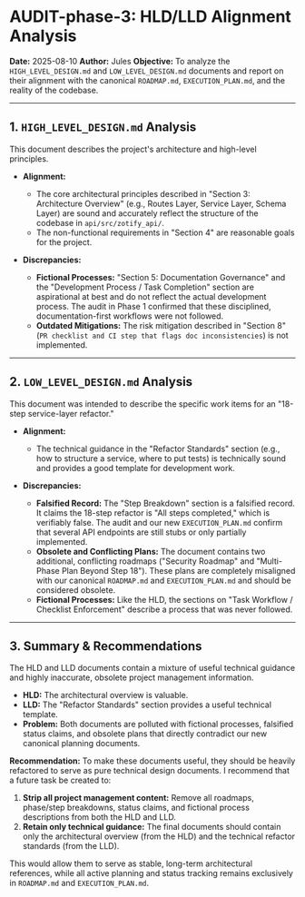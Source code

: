 # AUDIT-phase-3: HLD/LLD Alignment Analysis

**Date:** 2025-08-10
**Author:** Jules
**Objective:** To analyze the `HIGH_LEVEL_DESIGN.md` and `LOW_LEVEL_DESIGN.md` documents and report on their alignment with the canonical `ROADMAP.md`, `EXECUTION_PLAN.md`, and the reality of the codebase.

---

## 1. `HIGH_LEVEL_DESIGN.md` Analysis

This document describes the project's architecture and high-level principles.

*   **Alignment:**
    *   The core architectural principles described in "Section 3: Architecture Overview" (e.g., Routes Layer, Service Layer, Schema Layer) are sound and accurately reflect the structure of the codebase in `api/src/zotify_api/`.
    *   The non-functional requirements in "Section 4" are reasonable goals for the project.

*   **Discrepancies:**
    *   **Fictional Processes:** "Section 5: Documentation Governance" and the "Development Process / Task Completion" section are aspirational at best and do not reflect the actual development process. The audit in Phase 1 confirmed that these disciplined, documentation-first workflows were not followed.
    *   **Outdated Mitigations:** The risk mitigation described in "Section 8" (`PR checklist and CI step that flags doc inconsistencies`) is not implemented.

---

## 2. `LOW_LEVEL_DESIGN.md` Analysis

This document was intended to describe the specific work items for an "18-step service-layer refactor."

*   **Alignment:**
    *   The technical guidance in the "Refactor Standards" section (e.g., how to structure a service, where to put tests) is technically sound and provides a good template for development work.

*   **Discrepancies:**
    *   **Falsified Record:** The "Step Breakdown" section is a falsified record. It claims the 18-step refactor is "All steps completed," which is verifiably false. The audit and our new `EXECUTION_PLAN.md` confirm that several API endpoints are still stubs or only partially implemented.
    *   **Obsolete and Conflicting Plans:** The document contains two additional, conflicting roadmaps ("Security Roadmap" and "Multi-Phase Plan Beyond Step 18"). These plans are completely misaligned with our canonical `ROADMAP.md` and `EXECUTION_PLAN.md` and should be considered obsolete.
    *   **Fictional Processes:** Like the HLD, the sections on "Task Workflow / Checklist Enforcement" describe a process that was never followed.

---

## 3. Summary & Recommendations

The HLD and LLD documents contain a mixture of useful technical guidance and highly inaccurate, obsolete project management information.

*   **HLD:** The architectural overview is valuable.
*   **LLD:** The "Refactor Standards" section provides a useful technical template.
*   **Problem:** Both documents are polluted with fictional processes, falsified status claims, and obsolete plans that directly contradict our new canonical planning documents.

**Recommendation:**
To make these documents useful, they should be heavily refactored to serve as pure technical design documents. I recommend that a future task be created to:
1.  **Strip all project management content:** Remove all roadmaps, phase/step breakdowns, status claims, and fictional process descriptions from both the HLD and LLD.
2.  **Retain only technical guidance:** The final documents should contain only the architectural overview (from the HLD) and the technical refactor standards (from the LLD).

This would allow them to serve as stable, long-term architectural references, while all active planning and status tracking remains exclusively in `ROADMAP.md` and `EXECUTION_PLAN.md`.

